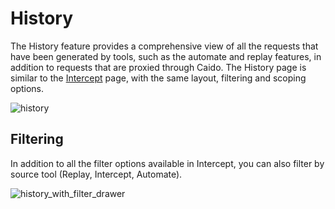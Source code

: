 # History

The History feature provides a comprehensive view of all the requests that have been generated by tools, such as the automate and replay features, in addition to requests that are proxied through Caido. The History page is similar to the [Intercept](/features/exploration/intercept.md) page, with the same layout, filtering and scoping options.

![history](/_images/history.png)

## Filtering

In addition to all the filter options available in Intercept, you can also filter by source tool (Replay, Intercept, Automate).

![history_with_filter_drawer](/_images/history_with_filter_drawer.png)


